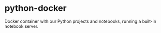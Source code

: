# python-docker
Docker container with our Python projects and notebooks, running a built-in notebook server.
